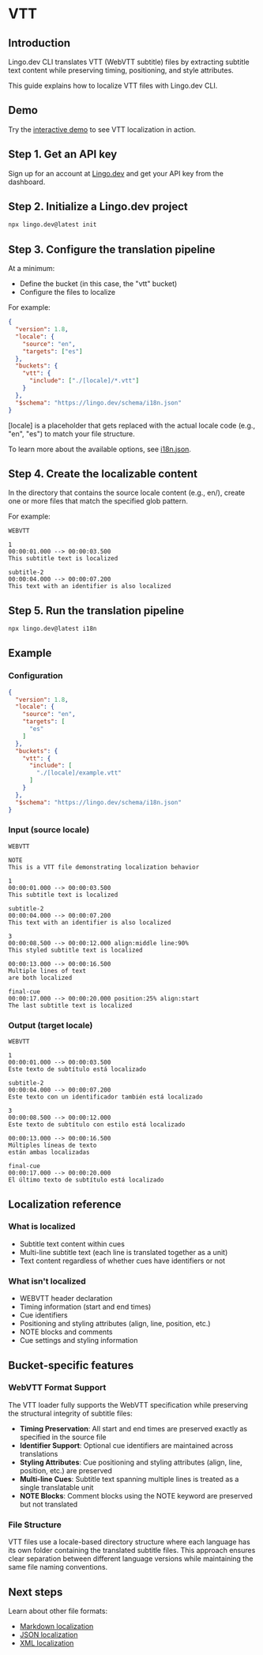 # VTT

## Introduction

Lingo.dev CLI translates VTT (WebVTT subtitle) files by extracting subtitle text content while preserving timing, positioning, and style attributes.

This guide explains how to localize VTT files with Lingo.dev CLI.

## Demo

Try the [interactive demo](https://lingo.dev/demo) to see VTT localization in action.

## Step 1. Get an API key

Sign up for an account at [Lingo.dev](https://lingo.dev) and get your API key from the dashboard.

## Step 2. Initialize a Lingo.dev project

```bash
npx lingo.dev@latest init
```

## Step 3. Configure the translation pipeline

At a minimum:

- Define the bucket (in this case, the "vtt" bucket)
- Configure the files to localize

For example:

```json
{
  "version": 1.8,
  "locale": {
    "source": "en",
    "targets": ["es"]
  },
  "buckets": {
    "vtt": {
      "include": ["./[locale]/*.vtt"]
    }
  },
  "$schema": "https://lingo.dev/schema/i18n.json"
}
```

[locale] is a placeholder that gets replaced with the actual locale code (e.g., "en", "es") to match your file structure.

To learn more about the available options, see [i18n.json](https://lingo.dev/docs/configuration).

## Step 4. Create the localizable content

In the directory that contains the source locale content (e.g., en/), create one or more files that match the specified glob pattern.

For example:

```vtt
WEBVTT

1
00:00:01.000 --> 00:00:03.500
This subtitle text is localized

subtitle-2
00:00:04.000 --> 00:00:07.200
This text with an identifier is also localized
```

## Step 5. Run the translation pipeline

```bash
npx lingo.dev@latest i18n
```

## Example

### Configuration

```json
{
  "version": 1.8,
  "locale": {
    "source": "en",
    "targets": [
      "es"
    ]
  },
  "buckets": {
    "vtt": {
      "include": [
        "./[locale]/example.vtt"
      ]
    }
  },
  "$schema": "https://lingo.dev/schema/i18n.json"
}
```

### Input (source locale)

```vtt
WEBVTT

NOTE
This is a VTT file demonstrating localization behavior

1
00:00:01.000 --> 00:00:03.500
This subtitle text is localized

subtitle-2
00:00:04.000 --> 00:00:07.200
This text with an identifier is also localized

3
00:00:08.500 --> 00:00:12.000 align:middle line:90%
This styled subtitle text is localized

00:00:13.000 --> 00:00:16.500
Multiple lines of text
are both localized

final-cue
00:00:17.000 --> 00:00:20.000 position:25% align:start
The last subtitle text is localized
```

### Output (target locale)

```vtt
WEBVTT

1
00:00:01.000 --> 00:00:03.500
Este texto de subtítulo está localizado

subtitle-2
00:00:04.000 --> 00:00:07.200
Este texto con un identificador también está localizado

3
00:00:08.500 --> 00:00:12.000
Este texto de subtítulo con estilo está localizado

00:00:13.000 --> 00:00:16.500
Múltiples líneas de texto
están ambas localizadas

final-cue
00:00:17.000 --> 00:00:20.000
El último texto de subtítulo está localizado
```

## Localization reference

### What is localized

- Subtitle text content within cues
- Multi-line subtitle text (each line is translated together as a unit)
- Text content regardless of whether cues have identifiers or not

### What isn't localized

- WEBVTT header declaration
- Timing information (start and end times)
- Cue identifiers
- Positioning and styling attributes (align, line, position, etc.)
- NOTE blocks and comments
- Cue settings and styling information

## Bucket-specific features

### WebVTT Format Support

The VTT loader fully supports the WebVTT specification while preserving the structural integrity of subtitle files:

- **Timing Preservation**: All start and end times are preserved exactly as specified in the source file
- **Identifier Support**: Optional cue identifiers are maintained across translations
- **Styling Attributes**: Cue positioning and styling attributes (align, line, position, etc.) are preserved
- **Multi-line Cues**: Subtitle text spanning multiple lines is treated as a single translatable unit
- **NOTE Blocks**: Comment blocks using the NOTE keyword are preserved but not translated

### File Structure

VTT files use a locale-based directory structure where each language has its own folder containing the translated subtitle files. This approach ensures clear separation between different language versions while maintaining the same file naming conventions.

## Next steps

Learn about other file formats:
- [Markdown localization](https://lingo.dev/docs/markdown)
- [JSON localization](https://lingo.dev/docs/json)
- [XML localization](https://lingo.dev/docs/xml)